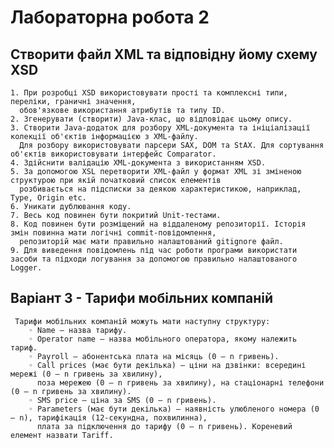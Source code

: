 # Лабораторна робота 2

## Створити файл XML та відповідну йому схему XSD

    1. При розробці XSD використовувати прості та комплексні типи, переліки, граничні значення,
      обов'язкове використання атрибутів та типу ID.
    2. Згенерувати (створити) Java-клас, що відповідає цьому опису.
    3. Створити Java-додаток для розбору XML-документа та ініціалізації колекції об'єктів інформацією з XML-файлу. 
      Для розбору використовувати парсери SAX, DOM та StAX. Для сортування об'єктів використовувати інтерфейс Comparator.
    4. Здійснити валідацію XML-документа з використанням XSD.
    5. За допомогою XSL перетворити XML-файл у формат XML зі зміненою структурою при якій початковий список елементів 
      розбивається на підсписки за деякою характеристикою, наприклад, Type, Origin etc.
    6. Уникати дублювання коду.
    7. Весь код повинен бути покритий Unit-тестами.
    8. Код повинен бути розміщений на віддаленому репозиторії. Історія змін повинна мати логічні commit-повідомлення, 
      репозиторій має мати правильно налаштований gitignore файл.
    9. Для виведення повідомлень під час роботи програми використати засоби та підходи логування за допомогою правильно налаштованого Logger.

## Варіант 3 - Тарифи мобільних компаній

     Тарифи мобільних компаній можуть мати наступну структуру:
        ◦ Name – назва тарифу.
        ◦ Operator name – назва мобільного оператора, якому належить тариф.
        ◦ Payroll – абонентська плата на місяць (0 – n гривень).
        ◦ Call prices (має бути декілька) – ціни на дзвінки: всередині мережі (0 – n гривень за хвилину), 
          поза мережею (0 – n гривень за хвилину), на стаціонарні телефони (0 – n гривень за хвилину).
        ◦ SMS price – ціна за SMS (0 – n гривень).
        ◦ Parameters (має бути декілька) – наявність улюбленого номера (0 – n), тарифікація (12-секундна, похвилинна), 
          плата за підключення до тарифу (0 – n гривень). Кореневий елемент назвати Tariff.
